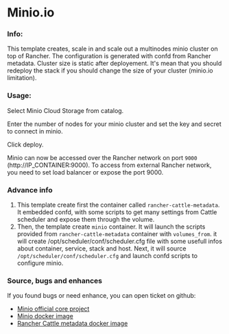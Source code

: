 # Minio.io

### Info:

 This template creates, scale in and scale out a multinodes minio cluster on top of Rancher. The configuration is generated with confd from Rancher metadata.
 Cluster size is static after deployement. It's mean that you should redeploy the stack if you should change the size of your cluster (minio.io limitation).


### Usage:

 Select Minio Cloud Storage from catalog.

 Enter the number of nodes for your minio cluster and set the key and secret to connect in minio.

 Click deploy.

 Minio can now be accessed over the Rancher network on port `9000` (http://IP_CONTAINER:9000). To access from external Rancher network, you need to set load balancer or expose the port 9000.

### Advance info
1. This template create first the container called `rancher-cattle-metadata`. It embedded confd, with some scripts to get many settings from Cattle scheduler and expose them through the volume.
2. Then, the template create `minio` container. It will launch the scripts provided from `rancher-cattle-metadata` container with `volumes_from`. it will create /opt/scheduler/conf/scheduler.cfg file with some usefull infos about container, service, stack and host. Next,  it will source `/opt/scheduler/conf/scheduler.cfg` and launch confd scripts to configure minio.

### Source, bugs and enhances

 If you found bugs or need enhance, you can open ticket on github:
 - [Minio official core project](https://github.com/minio/minio)
 - [Minio docker image](https://github.com/disaster37/alpine-minio)
 - [Rancher Cattle metadata docker image](https://github.com/disaster37/rancher-cattle-metadata)
